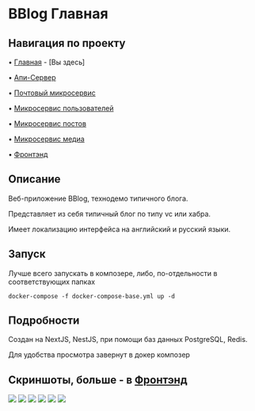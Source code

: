 # BBlog Главная

## Навигация по проекту
• [Главная](https://github.com/Avangardio/blog/tree/master) - [Вы здесь]

• [Апи-Сервер](https://github.com/Avangardio/blog/tree/master/nestjs/entrance)

• [Почтовый микросервис](https://github.com/Avangardio/blog/tree/master/nestjs/mailMicroservice)

• [Микросервис пользователей](https://github.com/Avangardio/blog/tree/master/nestjs/authMicroservice)

• [Микросервис постов](https://github.com/Avangardio/blog/tree/master/nestjs/postsMicroservice)

• [Микросервис медиа](https://github.com/Avangardio/blog/tree/master/nestjs/mediaMicroservice)

• [Фронтэнд](https://github.com/Avangardio/blog/tree/master/blog-f)

## Описание
Веб-приложение BBlog, технодемо типичного блога.

Представляет из себя типичный блог по типу vc или хабра.

Имеет локализацию интерфейса на английский и русский языки.

## Запуск
Лучше всего запускать в композере, либо, по-отдельности в соответствующих папках
```
docker-compose -f docker-compose-base.yml up -d
```

## Подробности

Создан на NextJS, NestJS, при помощи баз данных PostgreSQL, Redis.

Для удобства просмотра завернут в докер композер

## Скриншоты, больше - в [Фронтэнд](https://github.com/Avangardio/blog/tree/master/blog-f)
<img src="https://img001.prntscr.com/file/img001/Q7_v0VH5S7yZJWtck2fDfw.png">
<img src="https://img001.prntscr.com/file/img001/huruAydYTIWtKxqP7fgWdQ.png">
<img src="https://img001.prntscr.com/file/img001/7pgJwxGaRwapTJA1FW5Cgg.png">
<img src="https://img001.prntscr.com/file/img001/db3t-JaKRL-Im3W6VLNwzw.png">
<img src="https://img001.prntscr.com/file/img001/_cuLtaEnSIune6K-TZInHQ.png">
<img src="https://img001.prntscr.com/file/img001/eCFZnDD9QSSiK7c9SFEtwQ.png">
